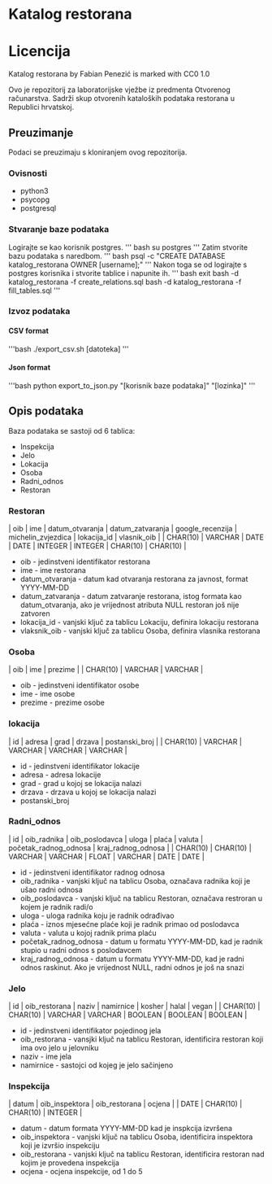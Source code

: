# Katalog restorana

# Licencija
Katalog restorana by Fabian Penezić is marked with CC0 1.0 

Ovo je repozitorij za laboratorijske vježbe iz predmenta Otvorenog računarstva. Sadrži skup otvorenih
kataloških podataka restorana u Republici hrvatskoj.

## Preuzimanje
Podaci se preuzimaju s kloniranjem ovog repozitorija.

### Ovisnosti
* python3
* psycopg
* postgresql

### Stvaranje baze podataka
Logirajte se kao korisnik postgres.
''' bash
    su postgres
'''
Zatim stvorite bazu podataka s naredbom.
''' bash
    psql -c "CREATE DATABASE katalog\_restorana OWNER [username];"
'''
Nakon toga se od logirajte s postgres korisnika i stvorite tablice i napunite ih.
''' bash
    exit
    bash -d katalog\_restorana -f create\_relations.sql
    bash -d katalog\_restorana -f fill\_tables.sql
'''

### Izvoz podataka

#### CSV format
'''bash
    ./export\_csv.sh [datoteka]
'''
#### Json format
'''bash
    python export\_to\_json.py "[korisnik baze podataka]" "[lozinka]"
'''

## Opis podataka
Baza podataka se sastoji od 6 tablica:
* Inspekcija
* Jelo
* Lokacija
* Osoba
* Radni\_odnos
* Restoran

### Restoran
| oib | ime | datum\_otvaranja | datum\_zatvaranja | google\_recenzija | michelin\_zvjezdica | lokacija\_id | vlasnik\_oib |
| CHAR(10) | VARCHAR | DATE | DATE | INTEGER | INTEGER | CHAR(10) | CHAR(10) |

* oib - jedinstveni identifikator restorana
* ime - ime restorana
* datum\_otvaranja - datum kad otvaranja restorana za javnost, format YYYY-MM-DD
* datum\_zatvaranja - datum zatvaranje restorana, istog formata kao datum\_otvaranja, ako je vrijednost atributa NULL restoran još nije zatvoren
* lokacija\_id - vanjski ključ za tablicu Lokaciju, definira lokaciju restorana
* vlaksnik\_oib - vanjski ključ za tablicu Osoba, definira vlasnika restorana

### Osoba
| oib | ime | prezime |
| CHAR(10) | VARCHAR | VARCHAR |

* oib - jedinstveni identifikator osobe
* ime - ime osobe
* prezime - prezime osobe

### lokacija
| id | adresa | grad | drzava | postanski\_broj |
| CHAR(10) | VARCHAR | VARCHAR | VARCHAR | VARCHAR |

* id - jedinstveni identifikator lokacije
* adresa - adresa lokacije
* grad - grad u kojoj se lokacija nalazi
* drzava - drzava u kojoj se lokacija nalazi
* postanski\_broj

### Radni\_odnos
| id | oib\_radnika | oib\_poslodavca | uloga | plaća | valuta | početak\_radnog\_odnosa | kraj\_radnog\_odnosa |
| CHAR(10) | CHAR(10) | VARCHAR | VARCHAR | FLOAT | VARCHAR | DATE | DATE | 
 
 * id - jedinstveni identifikator radnog odnosa
 * oib\_radnika - vanjski ključ na tablicu Osoba, označava radnika koji je ušao radni odnosa
 * oib\_poslodavca - vanjski ključ na tablicu Restoran, označava restroran u kojem je radnik radi/o
 * uloga - uloga radnika koju je radnik odrađivao
 * plaća - iznos mjesećne plaće koji je radnik primao od poslodavca
 * valuta - valuta u kojoj radnik prima plaću
 * početak\_radnog\_odnosa - datum u formatu YYYY-MM-DD, kad je radnik stupio u radni odnos s poslodavcem
 * kraj\_radnog\_odnosa - datum u formatu YYYY-MM-DD, kad je radni odnos raskinut. Ako je vrijednost NULL, radni odnos je još na snazi

 ### Jelo
 | id | oib\_restorana | naziv | namirnice | kosher | halal | vegan |
 | CHAR(10) | CHAR(10) | VARCHAR | VARCHAR | BOOLEAN | BOOLEAN | BOOLEAN |

 * id - jedinstveni identifikator pojedinog jela
 * oib\_restorana - vansjki ključ na tablicu Restoran, identificira restoran koji ima ovo jelo u jelovniku
 * naziv - ime jela
 * namirnice - sastojci od kojeg je jelo sačinjeno

 ### Inspekcija 
 | datum | oib\_inspektora | oib\_restorana | ocjena |
 | DATE  | CHAR(10) |  CHAR(10) | INTEGER |

 * datum - datum formata YYYY-MM-DD kad je inspkcija izvršena
 * oib\_inspektora - vanjski ključ na tablicu Osoba, identificira inspektora koji je izvršio inspekciju
 * oib\_restorana - vanjski ključ na tablicu Restoran, identificira restoran nad kojim je provedena inspekcija
 * ocjena - ocjena inspekcije, od 1 do 5




